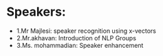 # Speakers:
- 1.Mr Majlesi: speaker recognition using x-vectors
- 2.Mr.akhavan: Introduction of NLP Groups
- 3.Ms. mohammadian: Speaker enhancement
